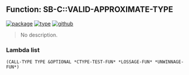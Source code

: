 ## Function: SB-C::VALID-APPROXIMATE-TYPE
[![package](https://img.shields.io/badge/Package-SB--C-5f9ea0.svg?style=social&colorA=999999)](../) [![type](https://img.shields.io/badge/Type-Function-5f9ea0.svg?style=social&colorA=999999)](../#function) [![github](https://img.shields.io/badge/GitHub-View_the_source-5f9ea0.svg?style=social&colorA=999999&logo=github)](https://github.com/sbcl/sbcl/blob/master/src/compiler/ctype.lisp/) 

> No description.

### Lambda list
```
(CALL-TYPE TYPE &OPTIONAL *CTYPE-TEST-FUN* *LOSSAGE-FUN* *UNWINNAGE-FUN*)
```
